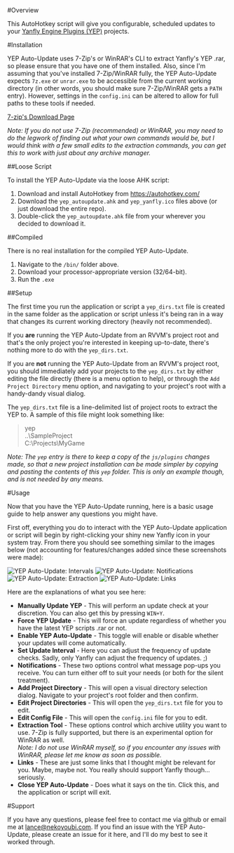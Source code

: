 #Overview

This AutoHotkey script will give you configurable, scheduled updates to your [Yanfly Engine Plugins (YEP)](http://yanfly.moe/yep) projects.

#Installation

YEP Auto-Update uses 7-Zip's or WinRAR's CLI to extract Yanfly's YEP .rar, so please ensure that you have one of them installed. Also, since I'm assuming that you've installed 7-Zip/WinRAR fully, the YEP Auto-Update expects `7z.exe` or `unrar.exe` to be accessible from the current working directory (in other words, you should make sure 7-Zip/WinRAR gets a `PATH` entry). However, settings in the `config.ini` can be altered to allow for full paths to these tools if needed.

[7-zip's Download Page](http://www.7-zip.org/download.html)

*Note: If you do not use 7-Zip (recommended) or WinRAR, you may need to do the legwork of finding out what your own commands would be, but I would think with a few small edits to the extraction commands, you can get this to work with just about any archive manager.*

##Loose Script

To install the YEP Auto-Update via the loose AHK script:

1. Download and install AutoHotkey from https://autohotkey.com/  
2. Download the `yep_autoupdate.ahk` and `yep_yanfly.ico` files above (or just download the entire repo).  
3. Double-click the `yep_autoupdate.ahk` file from your wherever you decided to download it.  

##Compiled

There is no real installation for the compiled YEP Auto-Update.

1. Navigate to the `/bin/` folder above.  
2. Download your processor-appropriate version (32/64-bit).  
3. Run the `.exe`  

##Setup

The first time you run the application or script a `yep_dirs.txt` file is created in the same folder as the application or script unless it's being ran in a way that changes its current working directory (heavily not recommended).

If you **are** running the YEP Auto-Update from an RVVM's project root and that's the only project you're interested in keeping up-to-date, there's nothing more to do with the `yep_dirs.txt`.

If you are **not** running the YEP Auto-Update from an RVVM's project root, you should immediately add your projects to the `yep_dirs.txt` by either editing the file directly (there is a menu option to help), or through the `Add Project Directory` menu option, and navigating to your project's root with a handy-dandy visual dialog.

The `yep_dirs.txt` file is a line-delimited list of project roots to extract the YEP to. A sample of this file might look something like:

>yep  
>..\SampleProject  
>C:\Projects\MyGame  

*Note: The `yep` entry is there to keep a copy of the `js/plugins` changes made, so that a new project installation can be made simpler by copying and pasting the contents of this `yep` folder. This is only an example though, and is not needed by any means.*

#Usage

Now that you have the YEP Auto-Update running, here is a basic usage guide to help answer any questions you might have.

First off, everything you do to interact with the YEP Auto-Update application or script will begin by right-clicking your shiny new Yanfly icon in your system tray. From there you should see something similar to the images below (not accounting for features/changes added since these screenshots were made):

![YEP Auto-Update: Intervals](https://github.com/nekoyoubi/yep_util/raw/master/yep_autoupdate/doc/yep_autoupdate_demo-assets/yep_autoupdate_demo_interval.png)
![YEP Auto-Update: Notifications](https://github.com/nekoyoubi/yep_util/raw/master/yep_autoupdate/doc/yep_autoupdate_demo-assets/yep_autoupdate_demo_notifications.png)
![YEP Auto-Update: Extraction](https://github.com/nekoyoubi/yep_util/raw/master/yep_autoupdate/doc/yep_autoupdate_demo-assets/yep_autoupdate_demo_extraction.png)
![YEP Auto-Update: Links](https://github.com/nekoyoubi/yep_util/raw/master/yep_autoupdate/doc/yep_autoupdate_demo-assets/yep_autoupdate_demo_links.png)

Here are the explanations of what you see here:

* **Manually Update YEP** - This will perform an update check at your discretion. You can also get this by pressing `WIN+Y`.  
* **Force YEP Update** - This will force an update regardless of whether you have the latest YEP scripts .rar or not.  
* **Enable YEP Auto-Update** - This toggle will enable or disable whether your updates will come automatically.  
* **Set Update Interval** - Here you can adjust the frequency of update checks. Sadly, only Yanfly can adjust the frequency of updates. ;)  
* **Notifications** - These two options control what message pop-ups you receive. You can turn either off to suit your needs (or both for the silent treatment).  
* **Add Project Directory** - This will open a visual directory selection dialog. Navigate to your project's root folder and then confirm.  
* **Edit Project Directories** - This will open the `yep_dirs.txt` file for you to edit.  
* **Edit Config File** - This will open the `config.ini` file for you to edit.  
* **Extraction Tool** - These options control which archive utility you want to use. 7-Zip is fully supported, but there is an experimental option for WinRAR as well.  
*Note: I do not use WinRAR myself, so if you encounter any issues with WinRAR, please let me know as soon as possible.*  
* **Links** - These are just some links that I thought might be relevant for you. Maybe, maybe not. You really should support Yanfly though... seriously.  
* **Close YEP Auto-Update** - Does what it says on the tin. Click this, and the application or script will exit.  

#Support

If you have any questions, please feel free to contact me via github or email me at lance@nekoyoubi.com. If you find an issue with the YEP Auto-Update, please create an issue for it here, and I'll do my best to see it worked through.
